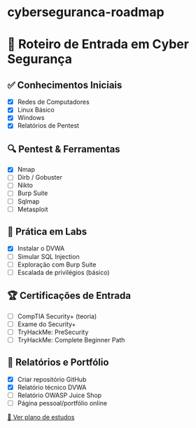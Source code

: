 # cyberseguranca-roadmap
# 🚀 Roteiro de Entrada em Cyber Segurança

## ✅ Conhecimentos Iniciais
- [x] Redes de Computadores
- [x] Linux Básico
- [x] Windows
- [x] Relatórios de Pentest

## 🔍 Pentest & Ferramentas
- [x] Nmap
- [ ] Dirb / Gobuster
- [ ] Nikto
- [ ] Burp Suite
- [ ] Sqlmap
- [ ] Metasploit

## 🧪 Prática em Labs
- [x] Instalar o DVWA
- [ ] Simular SQL Injection
- [ ] Exploração com Burp Suite
- [ ] Escalada de privilégios (básico)

## 🏆 Certificações de Entrada
- [ ] CompTIA Security+ (teoria)
- [ ] Exame do Security+
- [ ] TryHackMe: PreSecurity
- [ ] TryHackMe: Complete Beginner Path

## 📁 Relatórios e Portfólio
- [x] Criar repositório GitHub
- [x] Relatório técnico DVWA
- [ ] Relatório OWASP Juice Shop
- [ ] Página pessoal/portfólio online

[📅 Ver plano de estudos](./PlanodeEstudos.md)


